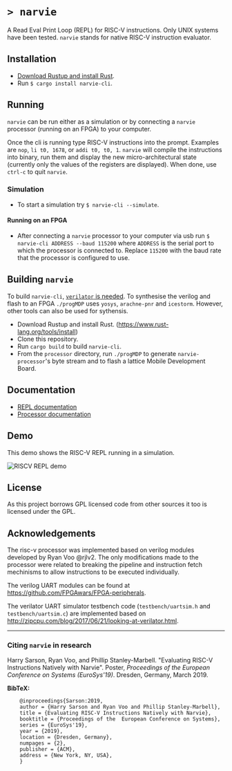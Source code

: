 # `> narvie`

A Read Eval Print Loop (REPL) for RISC-V instructions.
Only UNIX systems have been tested.
`narvie` stands for native RISC-V instruction evaluator.

## Installation

* [Download Rustup and install Rust](https://www.rust-lang.org/tools/install).
* Run `$ cargo install narvie-cli`.

## Running

`narvie` can be run either as a simulation or by connecting a `narvie` processor (running on an FPGA) to your computer.

Once the cli is running type RISC-V instructions into the prompt. Examples are `nop`, `li t0, 1678`, or `addi t0, t0, 1`. `narvie` will compile the instructions into binary, run them and display the new micro-architectural state (currently only the values of the registers are displayed). When done, use `ctrl-c` to quit `narvie`.

### Simulation

* To start a simulation try `$ narvie-cli --simulate`.

#### Running on an FPGA

* After connecting a `narvie` processor to your computer via usb run `$ narvie-cli ADDRESS --baud 115200` where `ADDRESS` is the serial port to which the processor is connected to. Replace `115200` with the baud rate that the processor is configured to use.

## Building `narvie`

To build `narvie-cli`, [`verilator` is needed](https://www.veripool.org/projects/verilator/wiki/Installing).
To synthesise the verilog and flash to an FPGA `./progMDP` uses `yosys`, `arachne-pnr` and `icestorm`.
However, other tools can also be used for sythensis.

* Download Rustup and install Rust. (<https://www.rust-lang.org/tools/install>)
* Clone this repository.
* Run `cargo build` to build `narvie-cli`.
* From the `processor` directory, run `./progMDP` to generate `narvie-processor`'s byte stream and to flash a lattice Mobile Development Board.

## Documentation

* [REPL documentation](documentation/repl.md)
* [Processor documentation](documentation/processor.md)

## Demo

This demo shows the RISC-V REPL running in a simulation.

![RISCV REPL demo](/images/demo.gif?raw=true)

## License

As this project borrows GPL licensed code from other sources it too is licensed under the GPL.

## Acknowledgements

The risc-v processor was implemented based on verilog modules developed by Ryan Voo @rjlv2.
The only modifications made to the processor were related to breaking the pipeline and instruction fetch mechinisms to allow instructions to be executed individually.

The verilog UART modules can be found at <https://github.com/FPGAwars/FPGA-peripherals>.

The verilator UART simulator testbench code (`testbench/uartsim.h` and `testbench/uartsim.c`) are implemented based on <http://zipcpu.com/blog/2017/06/21/looking-at-verilator.html>.

---

### Citing `narvie` in research

Harry Sarson, Ryan Voo, and Phillip Stanley-Marbell. "Evaluating RISC-V Instructions Natively with Narvie". Poster, *Proceedings of the  European Conference on Systems (EuroSys'19)*. Dresden, Germany, March 2019.

**BibTeX:**

        @inproceedings{Sarson:2019,
        author = {Harry Sarson and Ryan Voo and Phillip Stanley-Marbell},
        title = {Evaluating RISC-V Instructions Natively with Narvie},
        booktitle = {Proceedings of the  European Conference on Systems},
        series = {EuroSys'19},
        year = {2019},
        location = {Dresden, Germany},
        numpages = {2},
        publisher = {ACM},
        address = {New York, NY, USA},
        }
